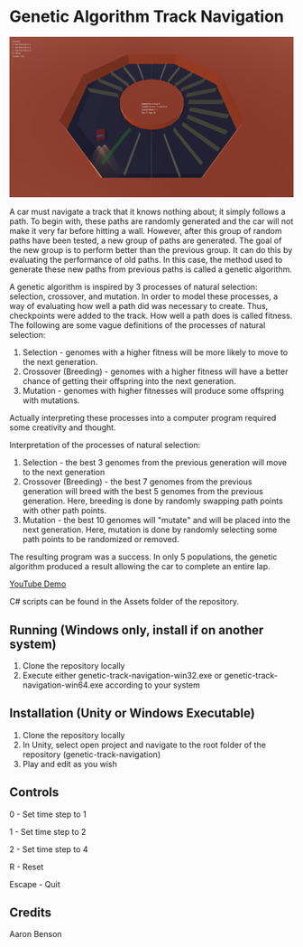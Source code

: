 # Genetic Algorithm Track Navigation

![alt tag](https://raw.githubusercontent.com/Aaron-Benson/genetic-track-navigation/master/demo.png)

A car must navigate a track that it knows nothing about; it simply follows a path. To begin with, these paths are randomly generated and 
the car will not make it very far before hitting a wall. However, after this group of random paths have been tested, a new group of paths are generated. 
The goal of the new group is to perform better than the previous group. It can do this by evaluating the performance of old paths. In this case, the method 
used to generate these new paths from previous paths is called a genetic algorithm. 

A genetic algorithm is inspired by 3 processes of natural selection: selection, crossover, and mutation. In order to model these processes, 
a way of evaluating how well a path did was necessary to create. Thus, checkpoints were added to the track. How well a path does is called fitness. The following 
are some vague definitions of the processes of natural selection:

1. Selection - genomes with a higher fitness will be more likely to move to the next generation.
2. Crossover (Breeding) - genomes with a higher fitness will have a better chance of getting their offspring into the next generation.
3. Mutation - genomes with higher fitnesses will produce some offspring with mutations.

Actually interpreting these processes into a computer program required some creativity and thought.

Interpretation of the processes of natural selection:

1. Selection - the best 3 genomes from the previous generation will move to the next generation
2. Crossover (Breeding) - the best 7 genomes from the previous generation will breed with the best 5 genomes from the previous generation. Here, breeding is done by randomly swapping path points with other path points.
3. Mutation - the best 10 genomes will "mutate" and will be placed into the next generation. Here, mutation is done by randomly selecting some path points to be randomized or removed.

The resulting program was a success. In only 5 populations, the genetic algorithm produced a result allowing the car to complete an entire lap. 

[YouTube Demo](https://www.youtube.com/watch?v=iM1j-fRy6LE)

C# scripts can be found in the Assets folder of the repository.

## Running (Windows only, install if on another system)

1. Clone the repository locally
2. Execute either genetic-track-navigation-win32.exe or genetic-track-navigation-win64.exe according to your system

## Installation (Unity or Windows Executable)

1. Clone the repository locally
2. In Unity, select open project and navigate to the root folder of the repository (genetic-track-navigation)
3. Play and edit as you wish

## Controls

0 - Set time step to 1

1 - Set time step to 2

2 - Set time step to 4

R - Reset

Escape - Quit

## Credits

Aaron Benson